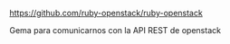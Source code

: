 https://github.com/ruby-openstack/ruby-openstack

Gema para comunicarnos con la API REST de openstack

